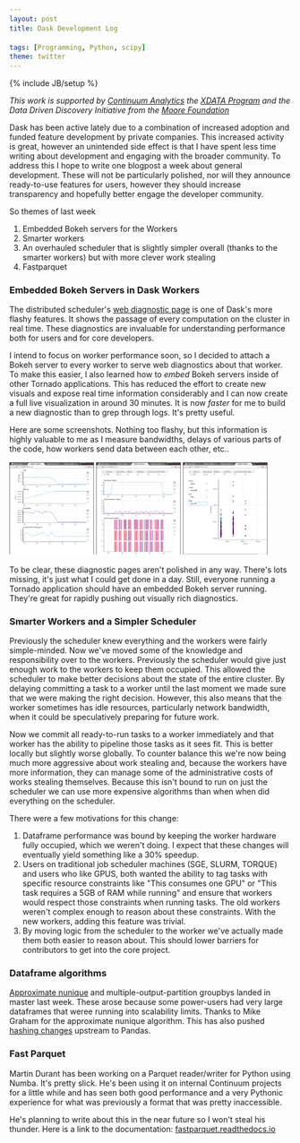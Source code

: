 ```yaml
---
layout: post
title: Dask Development Log

tags: [Programming, Python, scipy]
theme: twitter
---
```


{% include JB/setup %}

_This work is supported by [Continuum Analytics](http://continuum.io)
the [XDATA Program](http://www.darpa.mil/program/XDATA)
and the Data Driven Discovery Initiative from the [Moore
Foundation](https://www.moore.org/)_

Dask has been active lately due to a combination of increased adoption and
funded feature development by private companies. This increased activity
is great, however an unintended side effect is that I have spent less time
writing about development and engaging with the broader community. To address
this I hope to write one blogpost a week about general development. These will
not be particularly polished, nor will they announce ready-to-use features for
users, however they should increase transparency and hopefully better engage
the developer community.

So themes of last week

1.  Embedded Bokeh servers for the Workers
2.  Smarter workers
3.  An overhauled scheduler that is slightly simpler overall (thanks to the
    smarter workers) but with more clever work stealing
4.  Fastparquet

### Embedded Bokeh Servers in Dask Workers

The distributed scheduler's [web diagnostic
page](http://distributed.readthedocs.io/en/latest/web.html) is one of Dask's
more flashy features. It shows the passage of every computation on the cluster
in real time. These diagnostics are invaluable for understanding performance
both for users and for core developers.

I intend to focus on worker performance soon, so I decided to attach a Bokeh
server to every worker to serve web diagnostics about that worker. To make
this easier, I also learned how to _embed_ Bokeh servers inside of other
Tornado applications. This has reduced the effort to create new visuals and
expose real time information considerably and I can now create a full live
visualization in around 30 minutes. It is now _faster_ for me to build
a new diagnostic than to grep through logs. It's pretty useful.

Here are some screenshots. Nothing too flashy, but this information is highly
valuable to me as I measure bandwidths, delays of various parts of the code,
how workers send data between each other, etc..

<a href="/images/bokeh-worker-system.png">
  <img src="/images/bokeh-worker-system.png"
       alt="Dask Bokeh Worker system page"
       width="30%"></a>
<a href="/images/bokeh-worker-main.png">
  <img src="/images/bokeh-worker-main.png"
       alt="Dask Bokeh Worker system page"
       width="30%"></a>
<a href="/images/bokeh-worker-crossfilter.png">
  <img src="/images/bokeh-worker-crossfilter.png"
       alt="Dask Bokeh Worker system page"
       width="30%"></a>

To be clear, these diagnostic pages aren't polished in any way. There's lots
missing, it's just what I could get done in a day. Still, everyone running a
Tornado application should have an embedded Bokeh server running. They're
great for rapidly pushing out visually rich diagnostics.

### Smarter Workers and a Simpler Scheduler

Previously the scheduler knew everything and the workers were fairly
simple-minded. Now we've moved some of the knowledge and responsibility over
to the workers. Previously the scheduler would give just enough work to the
workers to keep them occupied. This allowed the scheduler to make better
decisions about the state of the entire cluster. By delaying committing a task
to a worker until the last moment we made sure that we were making the right
decision. However, this also means that the worker sometimes has idle
resources, particularly network bandwidth, when it could be speculatively
preparing for future work.

Now we commit all ready-to-run tasks to a worker immediately and that worker
has the ability to pipeline those tasks as it sees fit. This is better locally
but slightly worse globally. To counter balance this we're now being much more
aggressive about work stealing and, because the workers have more information,
they can manage some of the administrative costs of works stealing themselves.
Because this isn't bound to run on just the scheduler we can use more expensive
algorithms than when when did everything on the scheduler.

There were a few motivations for this change:

1.  Dataframe performance was bound by keeping the worker hardware fully
    occupied, which we weren't doing. I expect that these changes will
    eventually yield something like a 30% speedup.
2.  Users on traditional job scheduler machines (SGE, SLURM, TORQUE) and users
    who like GPUS, both wanted the ability to tag tasks with specific resource
    constraints like "This consumes one GPU" or "This task requires a 5GB of RAM
    while running" and ensure that workers would respect those constraints when
    running tasks. The old workers weren't complex enough to reason about these
    constraints. With the new workers, adding this feature was trivial.
3.  By moving logic from the scheduler to the worker we've actually made them
    both easier to reason about. This should lower barriers for contributors
    to get into the core project.

### Dataframe algorithms

[Approximate nunique](https://github.com/dask/dask/pull/1807) and
multiple-output-partition groupbys landed in master last week. These arose
because some power-users had very large dataframes that weree running into
scalability limits. Thanks to Mike Graham for the approximate nunique
algorithm. This has also pushed [hashing
changes](https://github.com/pandas-dev/pandas/pull/14729) upstream to Pandas.

### Fast Parquet

Martin Durant has been working on a Parquet reader/writer for Python using
Numba. It's pretty slick. He's been using it on internal Continuum projects
for a little while and has seen both good performance and a very Pythonic
experience for what was previously a format that was pretty inaccessible.

He's planning to write about this in the near future so I won't steal his
thunder. Here is a link to the documentation:
[fastparquet.readthedocs.io](https://fastparquet.readthedocs.io/en/latest/)
